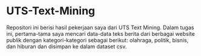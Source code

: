 # UTS-Text-Mining
Repositori ini berisi hasil pekerjaan saya dari UTS Text Mining. Dalam tugas ini, pertama-tama saya mencari data-data teks berita dari berbagai website publik dengan kategori-kategori sebagai berikut: olahraga, politik, bisnis, dan hiburan dan disimpan ke dalam dataset csv. 
